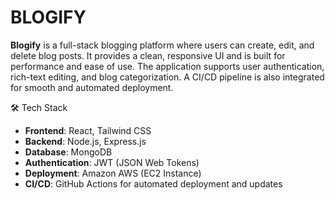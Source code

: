# BLOGIFY

**Blogify** is a full-stack blogging platform where users can create, edit, and delete blog posts. It provides a clean, responsive UI and is built for performance and ease of use. The application supports user authentication, rich-text editing, and blog categorization. A CI/CD pipeline is also integrated for smooth and automated deployment.

🛠️ Tech Stack

- **Frontend**: React, Tailwind CSS  
- **Backend**: Node.js, Express.js  
- **Database**: MongoDB  
- **Authentication**: JWT (JSON Web Tokens)  
- **Deployment**: Amazon AWS (EC2 Instance)  
- **CI/CD**: GitHub Actions for automated deployment and updates
